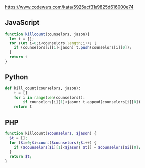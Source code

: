 https://www.codewars.com/kata/5925acf31a9825d616000e74

## JavaScript
```js
function killcount(counselors, jason){
  let t = [];
  for (let i=0;i<counselors.length;i++) {
    if (counselors[i][1]<jason) t.push(counselors[i][0]);
  }
  return t
}
```

## Python
```python
def kill_count(counselors, jason):
    t = []
    for i in range(len(counselors)):
        if counselors[i][1]<jason: t.append(counselors[i][0])
    return t
```

## PHP
```php
function killcount($counselors, $jason) {
  $t = [];
  for ($i=0;$i<count($counselors);$i++) {
    if ($counselors[$i][1]<$jason) $t[] = $counselors[$i][0];
  }
  return $t;
}
```